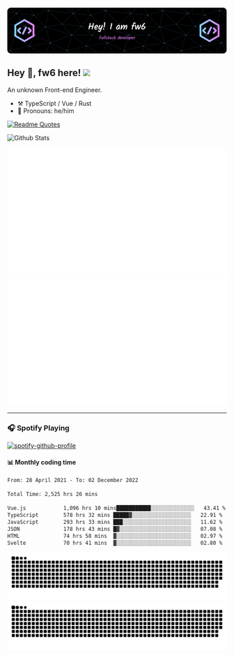 ![Header](github-header-image.png)

## Hey 👋, fw6 here! <img src="https://github.githubassets.com/images/mona-whisper.gif" height="24" />


An unknown Front-end Engineer.

-   :hammer_and_pick: TypeScript / Vue / Rust
-   :man: Pronouns: he/him


[![Readme Quotes](https://quotes-github-readme.vercel.app/api?type=horizontal&theme=algolia)](https://github.com/piyushsuthar/github-readme-quotes)



![Github Stats](https://github-readme-stats.vercel.app/api?username=fw6&bg_color=30,e96443,904e95&title_color=fff&text_color=fff)

![](https://raw.githubusercontent.com/fw6/github-stats-transparent/output/generated/overview.svg)
![](https://raw.githubusercontent.com/fw6/github-stats-transparent/output/generated/languages.svg)


---

### 🎧 Spotify Playing

<!-- ![spotify-github-profile](/img/default.svg) -->

[![spotify-github-profile](https://spotify-github-profile.vercel.app/api/view?uid=r6wn4hdvypv0lkzyrj0e0pjct&cover_image=true&theme=default&bar_color=53b14f&bar_color_cover=true)](https://github.com/kittinan/spotify-github-profile)
#### :bar_chart: Monthly coding time

<!--START_SECTION:waka-->

```text
From: 28 April 2021 - To: 02 December 2022

Total Time: 2,525 hrs 26 mins

Vue.js            1,096 hrs 10 mins███████████░░░░░░░░░░░░░░   43.41 %
TypeScript        578 hrs 32 mins █████▓░░░░░░░░░░░░░░░░░░░   22.91 %
JavaScript        293 hrs 33 mins ███░░░░░░░░░░░░░░░░░░░░░░   11.62 %
JSON              178 hrs 43 mins █▓░░░░░░░░░░░░░░░░░░░░░░░   07.08 %
HTML              74 hrs 58 mins  ▓░░░░░░░░░░░░░░░░░░░░░░░░   02.97 %
Svelte            70 hrs 41 mins  ▓░░░░░░░░░░░░░░░░░░░░░░░░   02.80 %
```

<!--END_SECTION:waka-->




![github contribution grid snake animation](https://raw.githubusercontent.com/platane/platane/output/github-contribution-grid-snake-dark.svg#gh-dark-mode-only)![github contribution grid snake animation](https://raw.githubusercontent.com/platane/platane/output/github-contribution-grid-snake.svg#gh-light-mode-only)
